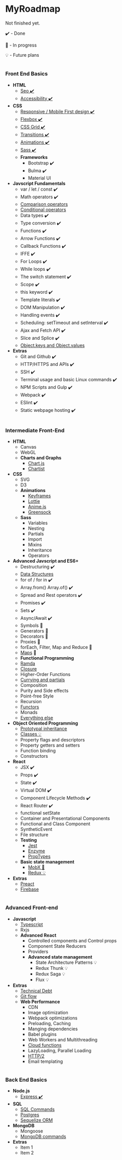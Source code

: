 # MyRoadmap

Not finished yet.

✔️ - Done

🚧 - In progress

💡 - Future plans

#


### Front End Basics

- **HTML**
    - [Seo ✔️](https://support.google.com/webmasters/answer/7451184?hl=en)
    - [Accessibility ✔️](https://www.w3.org/TR/wai-aria-1.1/)
- **CSS**
  - [Responsive / Mobile First design ✔️](https://developer.mozilla.org/en-US/docs/Web/Apps/Progressive/Responsive/responsive_design_building_blocks)
  - [Flexbox ✔️](https://css-tricks.com/snippets/css/a-guide-to-flexbox/)
  - [CSS Grid ✔️](https://developer.mozilla.org/en-US/docs/Web/CSS/grid)
  - [Transitions ✔️](https://developer.mozilla.org/en-US/docs/Web/CSS/transition)
  - [Animations ✔️](https://www.w3schools.com/css/css3_animations.asp)
  - [Sass ✔️](https://sass-lang.com/)
  - **Frameworks**
    - Bootstrap ✔️
    - Bulma ✔️
    - Material UI
- **Javscript Fundamentals**
  - var / let / const ✔️
  - Math operators ✔️
  - [Comparison operators](https://www.w3schools.com/js/js_comparisons.asp)
  - [Conditional operators](https://developer.mozilla.org/en-US/docs/Web/JavaScript/Reference/Operators/Conditional_Operator)
  - Data types ✔️
  - Type conversion ✔️
  - Functions ✔️
  - Arrow Functions ✔️
  - Callback Functions ✔️
  - IFFE ✔️
  - For Loops ✔️
  - While loops ✔️
  - The switch statement ✔️
  - Scope ✔️
  - this keyword ✔️
  - Template literals ✔️
  - DOM Manipulation ✔️
  - Handling events ✔️  
  - Scheduling: setTimeout and setInterval ✔️
  - Ajax and Fetch API ✔️  
  - Slice and Splice ✔️
  - [Object.keys and Object.values](https://developer.mozilla.org/en-US/docs/Web/JavaScript/Reference/Global_Objects/Object/keys)
- **Extras**
  - Git and Github ✔️
  - HTTP/HTTPS and APIs ✔️
  - SSH ✔️
  - Terminal usage and basic Linux commands ✔️
  - NPM Scripts and Gulp ✔️
  - Webpack ✔️
  - ESlint ✔️
  - Static webpage hosting ✔️
  
  
#


### Intermediate Front-End 


- **HTML**
  - Canvas
  - WebGL
  - **Charts and Graphs**
    - [Chart.js](https://www.chartjs.org/)
    - [Chartist](https://gionkunz.github.io/chartist-js/) 
- **CSS**
  - SVG
  - D3
  - **Animations**
    - [Keyframes](https://developer.mozilla.org/en-US/docs/Web/CSS/CSS_Animations/Using_CSS_animations)
    - [Lottie](http://airbnb.io/lottie/)
    - [Anime.js](http://animejs.com/)
    - [Greensock](https://greensock.com/)
  - **Sass**
    - Variables
    - Nesting
    - Partials
    - Import
    - Mixins
    - Inheritance
    - Operators 
- **Advanced Javscript and ES6+**
  - Destructuring  ✔️
  - [Data Structures](https://learn.freecodecamp.org/javascript-algorithms-and-data-structures/basic-data-structures/)
  - for of / for in ✔️
  - Array.from() Array.of() ✔️
  - Spread and Rest operators ✔️
  - Promises ✔️
  - Sets ✔️
  - Async/Await ✔️
  - Symbols 🚧 
  - Generators 🚧 
  - Decorators 🚧
  - Proxies 🚧 
  - forEach, Filter, Map and Reduce  🚧
  - [Maps](https://developer.mozilla.org/en-US/docs/Web/JavaScript/Reference/Global_Objects/Array/map) 🚧 
  - **Functional Programming**
  - [Ramda](https://ramdajs.com/)
  - [Closure](https://stackoverflow.com/questions/111102/how-do-javascript-closures-work)
  - Higher-Order Functions
  - [Currying and partials](https://javascript.info/currying-partials)
  - Composition
   - Purity and Side effects
  - Point-free Style
  - Recursion
  - [Functors](https://hackernoon.com/functors-in-javascript-20a647b8f39f)
  - Monads
  -  [Everything else](https://github.com/hemanth/functional-programming-jargon)
- **Object Oriented Programming** 
  - [Prototypal inheritance](https://developer.mozilla.org/en-US/docs/Web/JavaScript/Inheritance_and_the_prototype_chain)
  - [Classes 💡](https://javascript.info/class)
  - Property flags and descriptors
  - Property getters and setters
  - Function binding
  - Constructors
- **React**
  - JSX  ✔️
  - Props ✔️
  - State ✔️
  - Virtual DOM ✔️
  - Component Lifecycle Methods ✔️
  - React Router ✔️
  - functional setState
  - Container and Presentational Components
  - Functional and Class Component
  - SyntheticEvent
  - File structure 
  - **Testing**
    - [Jest](https://jestjs.io/)
    - [Enzyme](http://airbnb.io/enzyme/)
    - [PropTypes](https://reactjs.org/docs/typechecking-with-proptypes.html)
  - **Basic state management**
    - [MobX 🚧](https://mobx.js.org/)
    - [Redux 💡](https://redux.js.org/introduction)
- **Extras**
  - [Preact](https://preactjs.com/)
  - [Firebase](https://firebase.google.com/)
    
 #
 
 
 ### Advanced Front-end
 - **Javascript**
   - [Typescript](https://www.typescriptlang.org/)
   - Rxjs
   - **Advanced React**
     - Controlled components and Control props
     - Component State Reducers
     - Providers
     - **Advanced state management**
       - State Architecture Patterns 💡
       - Redux Thunk 💡
       - Redux Saga 💡
       - Flux 💡
 - **Extras** 
   - [Technical Debt](https://en.wikipedia.org/wiki/Technical_debt)
   - [Git flow](https://datasift.github.io/gitflow/IntroducingGitFlow.html)
   - **Web Performance**
     - CDN
     - Image optimization
     - Webpack optimizations
     - Preloading, Caching
     - Manging dependencies 
     - Babel plugins
     - Web Workers and Multithreading
     - [Cloud functions](https://cloud.google.com/functions/)
     - LazyLoading, Parallel Loading
     - [HTTP/2](https://mozilla.github.io/meao/2017/06/26/http2/)
     - Email templating



#
### Back End Basics

- **Node.js**
    - [Express ✔️](https://expressjs.com/)
- **SQL**
  - [SQL Commands](https://www.codecademy.com/articles/sql-commands)
  - [Postgres](https://gist.github.com/Kartones/dd3ff5ec5ea238d4c546)
  - [Sequelize ORM](http://docs.sequelizejs.com/)
- **MongoDB**
  - Mongoose
  - [MongoDB commands](https://docs.mongodb.com/manual/reference/mongo-shell/)
- **Extras**
  - Item 1
  - Item 2
  
  
#
